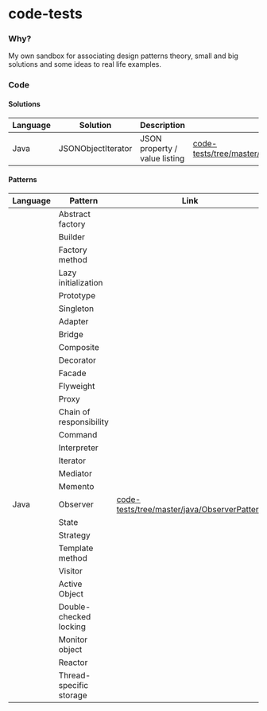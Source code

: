 # code-tests
### Why?
My own sandbox for associating design patterns theory, small and big solutions and some ideas to real life examples.
### Code
#### Solutions
|**Language**|**Solution** | **Description** | **Link** |
| ------------| ------------|-----------------|----------|
|Java|JSONObjectIterator|JSON property / value listing|[code-tests/tree/master/java/JSONObjectIterator](https://github.com/DarkKemPeR/code-tests/tree/master/java/JSONObjectIterator)|

#### Patterns
|**Language**|**Pattern**  | **Link** |
| ------------| ------------|----------|
||Abstract factory||
||Builder||
||Factory method||
||Lazy initialization||
||Prototype||
||Singleton||
||Adapter||
||Bridge||
||Composite||
||Decorator||
||Facade||
||Flyweight||
||Proxy||
||Chain of responsibility||
||Command||
||Interpreter||
||Iterator||
||Mediator||
||Memento||
|Java|Observer|[code-tests/tree/master/java/ObserverPattern](https://github.com/DarkKemPeR/code-tests/tree/master/java/ObserverPattern)|
||State||
||Strategy||
||Template method||
||Visitor||
||Active Object||
||Double-checked locking||
||Monitor object||
||Reactor||
||Thread-specific storage||
